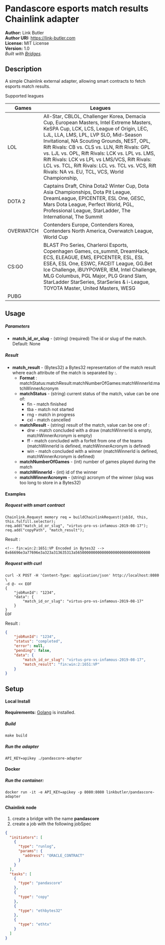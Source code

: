 # Pandascore esports match results Chainlink adapter #

**Author:** Link Butler  
**Author URI:** https://link-butler.com  
**License:** MIT License  
**Version:** 1.0     
_Built with [Bridges](https://github.com/linkpoolio/bridges)._

## Description ##
A simple Chainlink external adapter, allowing smart contracts to fetch esports match results.  

Supported leagues

| Games             | Leagues                                                                                                                                                                                                                                                                                                                                                                                                                                                                               |
|-------------------|---------------------------------------------------------------------------------------------------------------------------------------------------------------------------------------------------------------------------------------------------------------------------------------------------------------------------------------------------------------------------------------------------------------------------------------------------------------------------------------|
| LOL               | All-Star, CBLOL, Challenger Korea, Demacia Cup, European Masters, Intel Extreme Masters, KeSPA Cup, LCK, LCS, League of Origin, LEC, LJL, LLA, LMS, LPL, LVP SLO, Mid-Season Invitational, NA Scouting Grounds, NEST, OPL, Rift Rivals: CB vs. CLS vs. LLN, Rift Rivals: GPL vs. LJL vs. OPL, Rift Rivals: LCK vs. LPL vs. LMS, Rift Rivals: LCK vs LPL vs LMS/VCS, Rift Rivals: LCL vs. TCL, Rift Rivals: LCL vs. TCL vs. VCS, Rift Rivals: NA vs. EU, TCL, VCS, World Championship, |
| DOTA 2            | Captains Draft,  China Dota2 Winter Cup, Dota Asia Championships, Dota Pit League, DreamLeague, EPICENTER, ESL One, GESC, Mars Dota League, Perfect World, PGL, Professional League, StarLadder, The International, The Summit                                                                                                                                                                                                                                                        |
| OVERWATCH         | Contenders Europe, Contenders Korea, Contenders North America, Overwatch League, World Cup                                                                                                                                                                                                                                                                                                                                                                                            |
| CS:GO             | BLAST Pro Series, Charleroi Esports, Copenhagen Games, cs_summit, DreamHack, ECS, ELEAGUE, EMS, EPICENTER, ESL, ESL ESEA, ESL One, ESWC, FACEIT League, GG.Bet Ice Challenge, iBUYPOWER, IEM, Intel Challenge, MLG Columbus, PGL Major, PLG Grand Slam, StarLadder StarSeries, StarSeries & i-League, TOYOTA Master, United Masters, WESG                                                                                                                                             |
| PUBG              |                                                                                                                                                                                                                                                                                                                                                                                                                                                                                       |

## Usage ##
##### Parameters
* **match_id_or_slug** - (string) (required) The id or slug of the match. Default: None
##### Result
* **match_result**  - (Bytes32) a Bytes32 representation of the match result where each attribute of the match is separated by :.   
    * **Format** : matchStatus:matchResult:matchNumberOfGames:matchWinnerId:matchWinnerAcronym
     *  **matchStatus** - (string) current status of the match, value can be one of:
        * fin  -  match finished
        * tba -  match not started
        * rng -  match in progress
        * cxl -  match cancelled
     *  **matchResult** - (string) result of the match, value can be one of :
        * drw  -  match concluded with a draw (matchWinnerId is empty, matchWinnerAcronym is empty)
        * ff -  match concluded with a forfeit from one of the teams (matchWinnerId is defined, matchWinnerAcronym is defined)
        * win -  match concluded with a winner (matchWinnerId is defined, matchWinnerAcronym is defined)
     *  **matchNumberOfGames** - (int) number of games played during the match
     *  **matchWinnerId** - (int) id of the winner 
     *  **matchWinnerAcronym** - (string) acronym of the winner (slug was too long to store in a Bytes32)
     
#### Examples
##### Request with smart contract
```
Chainlink.Request memory req = buildChainlinkRequest(jobId, this, this.fulfill.selector);
req.add("match_id_or_slug", "virtus-pro-vs-infamous-2019-08-17");
req.add("copyPath", "match_result");
```
Result :
```
<!-- fin:win:2:1651:VP Encoded in Bytes32 -->
0x66696e3a77696e3a323a313635313a5650000000000000000000000000000000

```
##### Request with curl
```
curl -X POST -H 'Content-Type: application/json' http://localhost:8080 \
-d @- << EOF
{
	"jobRunId": "1234",
	"data": {
		"match_id_or_slug": "virtus-pro-vs-infamous-2019-08-17"
	}
}
EOF
```
Result :
```json
{
    "jobRunId": "1234",
    "status": "completed",
    "error": null,
    "pending": false,
    "data": {
        "match_id_or_slug": "virtus-pro-vs-infamous-2019-08-17",
        "match_result": "fin:win:2:1651:VP"
    }
}
```

## Setup ##
#### Local Install
**Requirements:** [Golang](https://golang.org/pkg/) is installed.

##### Build
```
make build
```

##### Run the adapter
```
API_KEY=apikey ./pandascore-adapter
```

#### Docker
##### Run the container:
```
docker run -it -e API_KEY=apikey -p 8080:8080 linkbutler/pandascore-adapter
```

#### Chainlink node
1. create a bridge with the name **pandascore**    
2. create a job with the following jobSpec
```json
{
  "initiators": [
    {
      "type": "runlog",
      "params": {
        "address": "ORACLE_CONTRACT"
      }
    }
  ],
  "tasks": [
    {
      "type": "pandascore"
    },
    {
      "type": "copy"
    },
    {
      "type": "ethbytes32"
    },
    {
      "type": "ethtx"
    }
  ]
}
```

